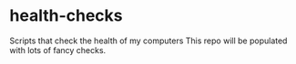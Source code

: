 # health-checks
Scripts that check the health of my computers
This repo will be populated with lots of fancy checks.
